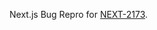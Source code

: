 Next.js Bug Repro for [NEXT-2173](https://linear.app/vercel/issue/NEXT-2173/useselectedlayoutsegment-does-not-return-the-name-of-the-active-state).
